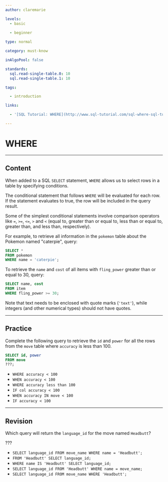 ```yaml
---
author: claremarie

levels:
  - basic
  
  - beginner

type: normal

category: must-know

inAlgoPool: false

standards:
  sql.read-single-table.0: 10
  sql.read-single-table.1: 10

tags:

  - introduction

links:

  - '[SQL Tutorial: WHERE](http://www.sql-tutorial.com/sql-where-sql-tutorial/){website}'

---
```


# WHERE

---
## Content

When added to a SQL `SELECT` statement, `WHERE` allows us to select rows in a table by specifying conditions.

The conditional statement that follows `WHERE` will be evaluated for each row. If the statement evaluates to true, the row will be included in the query result.

Some of the simplest conditional statements involve comparison operators like `=`, `>=`, `<=`, `>` and `<` (equal to, greater than or equal to, less than or equal to, greater than, and less than, respectively).

For example, to retrieve all information in the `pokemon` table about the Pokemon named "caterpie", query:

```sql
SELECT *
FROM pokemon
WHERE name = 'caterpie';
```

To retrieve the `name` and `cost` of all items with `fling_power` greater than or equal to 30, query:

```sql
SELECT name, cost
FROM item
WHERE fling_power >= 30;
```

Note that text needs to be enclosed with quote marks (`'text'`), while integers (and other numerical types) should not have quotes.


---
## Practice

Complete the following query to retrieve the `id` and `power` for all the rows from the `move` table where `accuracy` is less than 100.


```sql
SELECT id, power
FROM move
???;
```


* `WHERE accuracy < 100`
* `WHEN accuracy < 100`
* `WHERE accuracy less than 100`
* `IF col accuracy < 100`
* `WHEN accuracy IN move < 100`
* `IF accuracy < 100`


---
## Revision

Which query will return the `language_id` for the move named `Headbutt`?

???

* `SELECT language_id FROM move_name WHERE name = 'Headbutt';`
* `FROM 'Headbutt' SELECT language_id;`
* `WHERE name IS 'Headbutt' SELECT language_id;`
* `SELECT language_id FROM 'Headbutt' WHERE name = move_name;`
* `SELECT language_id FROM move_name WHERE 'Headbutt';`

